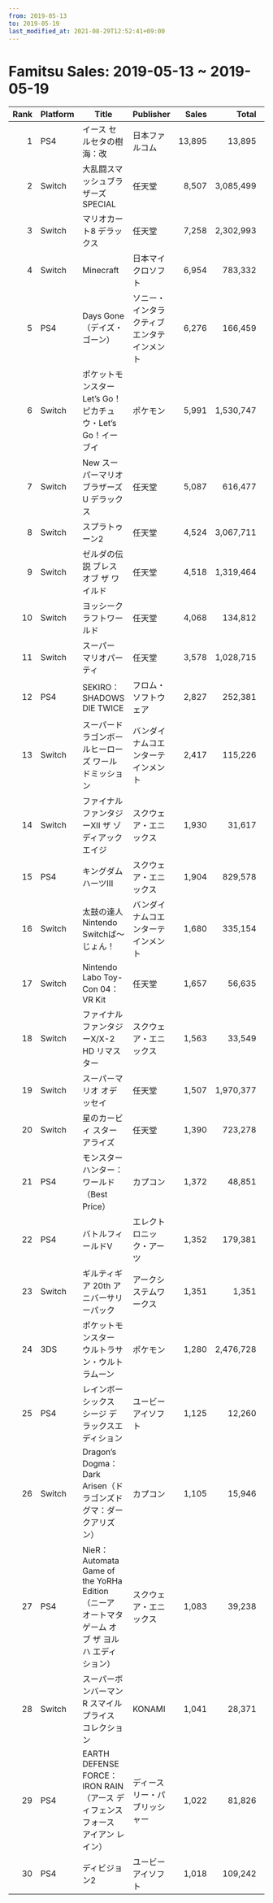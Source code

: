 ```yaml
---
from: 2019-05-13
to: 2019-05-19
last_modified_at: 2021-08-29T12:52:41+09:00
---
```

# Famitsu Sales: 2019-05-13 ~ 2019-05-19
| Rank | Platform | Title | Publisher | Sales | Total | Rate | New |
| -: | -- | -- | -- | -: | -: | -: | -- |
| 1 | PS4 | イース セルセタの樹海：改 | 日本ファルコム | 13,895 | 13,895 | 40% | **New** |
| 2 | Switch | 大乱闘スマッシュブラザーズ SPECIAL | 任天堂 | 8,507 | 3,085,499 | 20% |  |
| 3 | Switch | マリオカート8 デラックス | 任天堂 | 7,258 | 2,302,993 | 20% |  |
| 4 | Switch | Minecraft | 日本マイクロソフト | 6,954 | 783,332 | 20% |  |
| 5 | PS4 | Days Gone（デイズ・ゴーン） | ソニー・インタラクティブエンタテインメント | 6,276 | 166,459 | 20% |  |
| 6 | Switch | ポケットモンスター Let’s Go！ ピカチュウ・Let’s Go！イーブイ | ポケモン | 5,991 | 1,530,747 | 20% |  |
| 7 | Switch | New スーパーマリオブラザーズ U デラックス | 任天堂 | 5,087 | 616,477 | 20% |  |
| 8 | Switch | スプラトゥーン2 | 任天堂 | 4,524 | 3,067,711 | 20% |  |
| 9 | Switch | ゼルダの伝説 ブレス オブ ザ ワイルド | 任天堂 | 4,518 | 1,319,464 | 20% |  |
| 10 | Switch | ヨッシークラフトワールド | 任天堂 | 4,068 | 134,812 | 20% |  |
| 11 | Switch | スーパー マリオパーティ | 任天堂 | 3,578 | 1,028,715 | 20% |  |
| 12 | PS4 | SEKIRO： SHADOWS DIE TWICE | フロム・ソフトウェア | 2,827 | 252,381 | 20% |  |
| 13 | Switch | スーパードラゴンボールヒーローズ ワールドミッション | バンダイナムコエンターテインメント | 2,417 | 115,226 | 20% |  |
| 14 | Switch | ファイナルファンタジーXII ザ ゾディアック エイジ | スクウェア・エニックス | 1,930 | 31,617 | 40% |  |
| 15 | PS4 | キングダム ハーツIII | スクウェア・エニックス | 1,904 | 829,578 | 20% |  |
| 16 | Switch | 太鼓の達人 Nintendo Switchば〜じょん！ | バンダイナムコエンターテインメント | 1,680 | 335,154 | 20% |  |
| 17 | Switch | Nintendo Labo Toy-Con 04： VR Kit | 任天堂 | 1,657 | 56,635 | 40% |  |
| 18 | Switch | ファイナルファンタジーX/X-2 HD リマスター | スクウェア・エニックス | 1,563 | 33,549 | 20% |  |
| 19 | Switch | スーパーマリオ オデッセイ | 任天堂 | 1,507 | 1,970,377 | 20% |  |
| 20 | Switch | 星のカービィ スターアライズ | 任天堂 | 1,390 | 723,278 | 20% |  |
| 21 | PS4 | モンスターハンター：ワールド （Best Price） | カプコン | 1,372 | 48,851 | 20% |  |
| 22 | PS4 | バトルフィールドV | エレクトロニック・アーツ | 1,352 | 179,381 | 20% |  |
| 23 | Switch | ギルティギア 20th アニバーサリーパック | アークシステムワークス | 1,351 | 1,351 | 80% | **New** |
| 24 | 3DS | ポケットモンスター ウルトラサン・ウルトラムーン | ポケモン | 1,280 | 2,476,728 | 20% |  |
| 25 | PS4 | レインボーシックス シージ デラックスエディション | ユービーアイソフト | 1,125 | 12,260 | 40% |  |
| 26 | Switch | Dragon’s Dogma： Dark Arisen（ドラゴンズドグマ：ダークアリズン） | カプコン | 1,105 | 15,946 | 40% |  |
| 27 | PS4 | NieR：Automata Game of the YoRHa Edition（ニーア オートマタ ゲーム オブ ザ ヨルハ エディション） | スクウェア・エニックス | 1,083 | 39,238 | 20% |  |
| 28 | Switch | スーパーボンバーマン R スマイル プライス コレクション | KONAMI | 1,041 | 28,371 | 40% |  |
| 29 | PS4 | EARTH DEFENSE FORCE： IRON RAIN（アース ディフェンス フォース アイアン レイン） | ディースリー・パブリッシャー | 1,022 | 81,826 | 20% |  |
| 30 | PS4 | ディビジョン2 | ユービーアイソフト | 1,018 | 109,242 | 20% |  |
